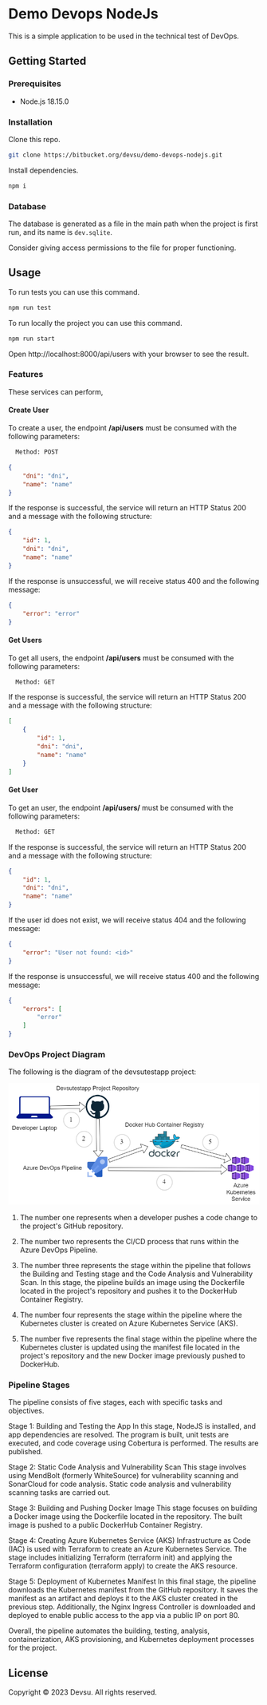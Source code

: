 # Demo Devops NodeJs

This is a simple application to be used in the technical test of DevOps.

## Getting Started

### Prerequisites

- Node.js 18.15.0

### Installation

Clone this repo.

```bash
git clone https://bitbucket.org/devsu/demo-devops-nodejs.git
```

Install dependencies.

```bash
npm i
```

### Database

The database is generated as a file in the main path when the project is first run, and its name is `dev.sqlite`.

Consider giving access permissions to the file for proper functioning.

## Usage

To run tests you can use this command.

```bash
npm run test
```

To run locally the project you can use this command.

```bash
npm run start
```

Open http://localhost:8000/api/users with your browser to see the result.

### Features

These services can perform,

#### Create User

To create a user, the endpoint **/api/users** must be consumed with the following parameters:

```bash
  Method: POST
```

```json
{
    "dni": "dni",
    "name": "name"
}
```

If the response is successful, the service will return an HTTP Status 200 and a message with the following structure:

```json
{
    "id": 1,
    "dni": "dni",
    "name": "name"
}
```

If the response is unsuccessful, we will receive status 400 and the following message:

```json
{
    "error": "error"
}
```

#### Get Users

To get all users, the endpoint **/api/users** must be consumed with the following parameters:

```bash
  Method: GET
```

If the response is successful, the service will return an HTTP Status 200 and a message with the following structure:

```json
[
    {
        "id": 1,
        "dni": "dni",
        "name": "name"
    }
]
```

#### Get User

To get an user, the endpoint **/api/users/<id>** must be consumed with the following parameters:

```bash
  Method: GET
```

If the response is successful, the service will return an HTTP Status 200 and a message with the following structure:

```json
{
    "id": 1,
    "dni": "dni",
    "name": "name"
}
```

If the user id does not exist, we will receive status 404 and the following message:

```json
{
    "error": "User not found: <id>"
}
```

If the response is unsuccessful, we will receive status 400 and the following message:

```json
{
    "errors": [
        "error"
    ]
}
```

### DevOps Project Diagram

The following is the diagram of the devsutestapp project:

![Project Diagram](https://github.com/Guelmis2/devsutestapp/blob/main/Devsutestapp%20Project%20Diagram.png)

1. The number one represents when a developer pushes a code change to the project's GitHub repository.

2. The number two represents the CI/CD process that runs within the Azure DevOps Pipeline.

3. The number three represents the stage within the pipeline that follows the Building and Testing stage and the Code Analysis and Vulnerability Scan. In this stage, the pipeline builds an image using the Dockerfile located in the project's repository and pushes it to the DockerHub Container Registry.

4. The number four represents the stage within the pipeline where the Kubernetes cluster is created on Azure Kubernetes Service (AKS).

5. The number five represents the final stage within the pipeline where the Kubernetes cluster is updated using the manifest file located in the project's repository and the new Docker image previously pushed to DockerHub.



### Pipeline Stages

The pipeline consists of five stages, each with specific tasks and objectives.

Stage 1: Building and Testing the App
In this stage, NodeJS is installed, and app dependencies are resolved. The program is built, unit tests are executed, and code coverage using Cobertura is performed. The results are published.

Stage 2: Static Code Analysis and Vulnerability Scan
This stage involves using MendBolt (formerly WhiteSource) for vulnerability scanning and SonarCloud for code analysis. Static code analysis and vulnerability scanning tasks are carried out.

Stage 3: Building and Pushing Docker Image
This stage focuses on building a Docker image using the Dockerfile located in the repository. The built image is pushed to a public DockerHub Container Registry.

Stage 4: Creating Azure Kubernetes Service (AKS)
Infrastructure as Code (IAC) is used with Terraform to create an Azure Kubernetes Service. The stage includes initializing Terraform (terraform init) and applying the Terraform configuration (terraform apply) to create the AKS resource.

Stage 5: Deployment of Kubernetes Manifest
In this final stage, the pipeline downloads the Kubernetes manifest from the GitHub repository. It saves the manifest as an artifact and deploys it to the AKS cluster created in the previous step. Additionally, the Nginx Ingress Controller is downloaded and deployed to enable public access to the app via a public IP on port 80.

Overall, the pipeline automates the building, testing, analysis, containerization, AKS provisioning, and Kubernetes deployment processes for the project.  

## License

Copyright © 2023 Devsu. All rights reserved.
